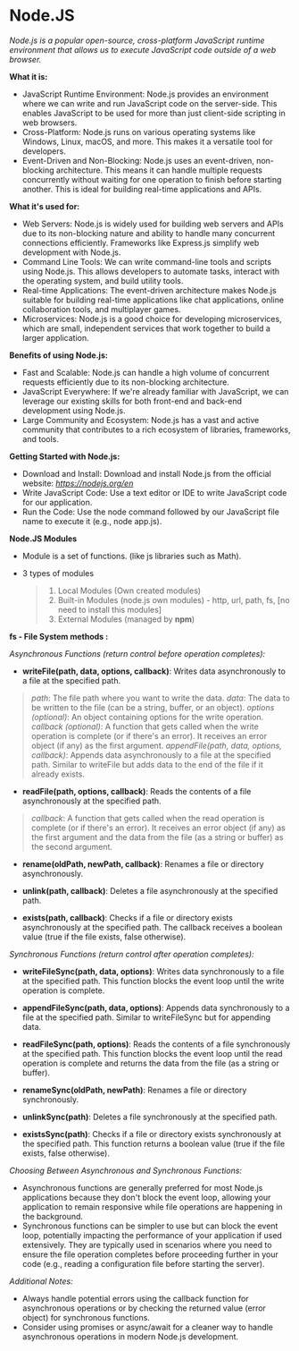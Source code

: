 # Node.JS

*Node.js is a popular open-source, cross-platform JavaScript runtime environment that allows us to execute JavaScript code outside of a web browser.*

**What it is:**

- JavaScript Runtime Environment: Node.js provides an environment where we can write and run JavaScript code on the server-side. This enables JavaScript to be used for more than just client-side scripting in web browsers.
- Cross-Platform: Node.js runs on various operating systems like Windows, Linux, macOS, and more. This makes it a versatile tool for developers.
- Event-Driven and Non-Blocking: Node.js uses an event-driven, non-blocking architecture. This means it can handle multiple requests concurrently without waiting for one operation to finish before starting another. This is ideal for building real-time applications and APIs.

**What it's used for:**

- Web Servers: Node.js is widely used for building web servers and APIs due to its non-blocking nature and ability to handle many concurrent connections efficiently. Frameworks like Express.js simplify web development with Node.js.
- Command Line Tools: We can write command-line tools and scripts using Node.js. This allows developers to automate tasks, interact with the operating system, and build utility tools.
- Real-time Applications: The event-driven architecture makes Node.js suitable for building real-time applications like chat applications, online collaboration tools, and multiplayer games.
- Microservices: Node.js is a good choice for developing microservices, which are small, independent services that work together to build a larger application.

**Benefits of using Node.js:**

- Fast and Scalable: Node.js can handle a high volume of concurrent requests efficiently due to its non-blocking architecture.
- JavaScript Everywhere: If we're already familiar with JavaScript, we can leverage our existing skills for both front-end and back-end development using Node.js.
- Large Community and Ecosystem: Node.js has a vast and active community that contributes to a rich ecosystem of libraries, frameworks, and tools.

**Getting Started with Node.js:**

- Download and Install: Download and install Node.js from the official website: *https://nodejs.org/en*
- Write JavaScript Code: Use a text editor or IDE to write JavaScript code for our application.
- Run the Code: Use the node command followed by our JavaScript file name to execute it (e.g., node app.js).

**Node.JS Modules**
- Module is a set of functions. (like js libraries such as Math).
- 3 types of modules

  > 1. Local Modules (Own created modules)
  > 2. Built-in Modules (node.js own modules) - http, url, path, fs, [no need to install this modules]
  > 3. External Modules (managed by **npm**)

**fs - File System methods :**

*Asynchronous Functions (return control before operation completes):*

- **writeFile(path, data, options, callback)**: Writes data asynchronously to a file at the specified path.

> _path_:   The file path where you want to write the data.
> _data_:   The data to be written to the file (can be a string, buffer, or an object).
> _options (optional)_:   An object containing options for the write operation.
> _callback (optional)_:   A function that gets called when the write operation is complete (or if there's an error). It receives an error object (if any) as the first argument.
> _appendFile(path, data, options, callback)_:   Appends data asynchronously to a file at the specified path. Similar to writeFile but adds data to the end of the file if it already exists.

- **readFile(path, options, callback)**: Reads the contents of a file asynchronously at the specified path.

> _callback_:   A function that gets called when the read operation is complete (or if there's an error). It receives an error object (if any) as the first argument and the data from the file (as a string or buffer) as the second argument.

- **rename(oldPath, newPath, callback)**: Renames a file or directory asynchronously.

- **unlink(path, callback)**: Deletes a file asynchronously at the specified path.

- **exists(path, callback)**: Checks if a file or directory exists asynchronously at the specified path. The callback receives a boolean value (true if the file exists, false otherwise).

*Synchronous Functions (return control after operation completes):*

- **writeFileSync(path, data, options)**: Writes data synchronously to a file at the specified path. This function blocks the event loop until the write operation is complete.

- **appendFileSync(path, data, options)**: Appends data synchronously to a file at the specified path. Similar to writeFileSync but for appending data.

- **readFileSync(path, options)**: Reads the contents of a file synchronously at the specified path. This function blocks the event loop until the read operation is complete and returns the data from the file (as a string or buffer).

- **renameSync(oldPath, newPath)**: Renames a file or directory synchronously.

- **unlinkSync(path)**: Deletes a file synchronously at the specified path.

- **existsSync(path)**: Checks if a file or directory exists synchronously at the specified path. This function returns a boolean value (true if the file exists, false otherwise).

*Choosing Between Asynchronous and Synchronous Functions:*

- Asynchronous functions are generally preferred for most Node.js applications because they don't block the event loop, allowing your application to remain responsive while file operations are happening in the background.
- Synchronous functions can be simpler to use but can block the event loop, potentially impacting the performance of your application if used extensively. They are typically used in scenarios where you need to ensure the file operation completes before proceeding further in your code (e.g., reading a configuration file before starting the server).
  
*Additional Notes:*

- Always handle potential errors using the callback function for asynchronous operations or by checking the returned value (error object) for synchronous functions.
- Consider using promises or async/await for a cleaner way to handle asynchronous operations in modern Node.js development.
